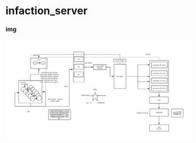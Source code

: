 # infaction_server

### img
![img](https://github.com/jinjin123/infaction_server/blob/master/Analysis-System.png)